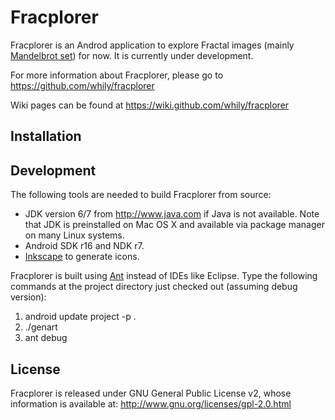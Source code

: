 Fracplorer
==========

Fracplorer is an Androd application to explore Fractal images (mainly
[Mandelbrot set](http://en.wikipedia.org/wiki/Mandelbrot_set)) for
now.  It is currently under development.

For more information about Fracplorer, please go to
  <https://github.com/whily/fracplorer>

Wiki pages can be found at
  <https://wiki.github.com/whily/fracplorer>

Installation
------------

Development
-----------

The following tools are needed to build Fracplorer from source:

* JDK version 6/7 from <http://www.java.com> if Java is not available. 
  Note that JDK is preinstalled on Mac OS X and available via package manager
  on many Linux systems. 
* Android SDK r16 and NDK r7.
* [Inkscape](http://inkscape.org) to generate icons.

Fracplorer is built using [Ant](http://en.wikipedia.org/wiki/Apache_Ant)
instead of IDEs like Eclipse. Type the following commands at the
project directory just checked out (assuming debug version):

1. android update project -p .
2. ./genart
3. ant debug

License
-------

Fracplorer is released under GNU General Public License v2, whose information
is available at:
  <http://www.gnu.org/licenses/gpl-2.0.html>

